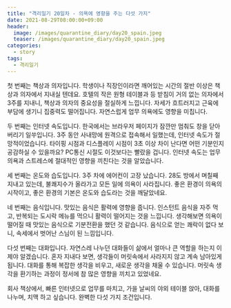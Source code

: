 ```yaml
---
title: "격리일기 20일차 - 의욕에 영향을 주는 다섯 가지"
date: 2021-08-29T08:00:00+09:00
header:
  image: /images/quarantine_diary/day20_spain.jpeg
  teaser: /images/quarantine_diary/day20_spain.jpeg
categories:
  - story
tags:
  - 격리일기
---
```



첫 번째는 책상과 의자입니다. 학생이나 직장인이라면 깨어있는 시간의 절반 이상은 책상과 의자에서 지내실 텐데요. 호텔의 작은 원형 테이블과 등 받침이 거의 없는 의자에서 3주를 지내니, 책상과 의자의 중요성을 절실하게 느낍니다. 자세가 흐트러지고 근육에 부담에 생기니 집중력도 떨어집니다. 자연스럽게 업무 의욕에도 영향을 미칩니다.  

두 번째는 인터넷 속도입니다. 한국에서는 브라우저 페이지가 잠깐만 멈춰도 창을 닫아버리기 일쑤입니다. 3주 동안 사내망에 원격으로 접속해서 일했는데, 인터넷 속도가 절망적이었습니다. 타이핑 시점과 디스플레이 시점이 3초 이상 차이 난다면 어떤 기분인지 공감하실 수 있을까요? PC통신 시절도 이것보다는 빨랐을 겁니다. 인터넷 속도는 업무 의욕과 스트레스에 절대적인 영향을 끼친다는 것을 알았습니다.  

세 번째는 온도와 습도입니다. 3주 차에 에어컨이 고장 났습니다. 28도 방에서 며칠째 지내고 있는데, 불쾌지수가 올라가고 모든 일에 의욕이 사라집니다. 좋은 환경이 의욕의 시작이고, 좋은 환경의 기본은 온도와 습도라는 것을 깨달았네요.  

네 번째는 음식입니다. 맛있는 음식은 활력에 영향을 줍니다. 인스턴트 음식을 자주 먹고, 반복되는 도시락 메뉴를 먹으니 활력이 떨어지는 것을 느낍니다. 생각해보면 의욕이 떨어질 때 맛있는 음식으로 기분전환을 했던 것 같습니다. 음식으로 얻는 쾌락이 없다 보니, 속세에서 벗어난 스님이 된 느낌입니다.  

다섯 번째는 대화입니다. 자연스레 나누던 대화들이 삶에서 얼마나 큰 역할을 하는지 이제야 알겠습니다. 혼자 지내다 보면, 생각들이 머릿속에서 사라지지 않고 계속 남아있게 됩니다. 대화를 통해 복잡한 생각을 비우고, 새로운 생각을 채울 수 있습니다. 머릿속 생각을 환기하는 과정이 정서에 참 많은 영향을 끼치고 있었네요.  

회사 책상에서, 빠른 인터넷으로 업무를 마치고, 가을 날씨의 야외 테이블 앉아, 대화를 나누며, 치맥 하고 싶습니다. 완벽한 다섯 가지 조건입니다.